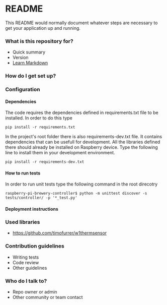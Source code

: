 # README #

This README would normally document whatever steps are necessary to get your application up and running.

### What is this repository for? ###

* Quick summary
* Version
* [Learn Markdown](https://bitbucket.org/tutorials/markdowndemo)

### How do I get set up? ###

### Configuration ####

#### Dependencies ####

The code requires the dependencies defined in requirements.txt file to be installed. In order to do this type 

```  
pip install -r requirements.txt
```

In the project's root folder there is also requirements-dev.txt file. It contains dependencies that can be usefull for development. All the libraries defined there should already be installed on Raspberry device. Type the following line to install them in your development environment.

```
pip install -r requirements-dev.txt
```

#### How to run tests ####
In order to run unit tests type the following command in the root direcotry

```
raspberry-pi-brewery-controller$ python -m unittest discover -s tests/controller/ -p '*_test.py'
```

#### Deployment instructions ####

### Used libraries ###
* https://github.com/timofurrer/w1thermsensor

### Contribution guidelines ###

* Writing tests
* Code review
* Other guidelines

### Who do I talk to? ###

* Repo owner or admin
* Other community or team contact
